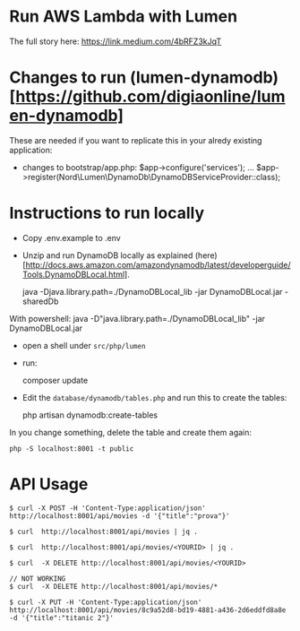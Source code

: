 # Run AWS Lambda with Lumen

The full story here: https://link.medium.com/4bRFZ3kJqT 

# Changes to run (lumen-dynamodb)[https://github.com/digiaonline/lumen-dynamodb] 

These are needed if you want to replicate this in your alredy existing application:

- changes to bootstrap/app.php:
    $app->configure('services');
    ...
    $app->register(Nord\Lumen\DynamoDb\DynamoDBServiceProvider::class);

# Instructions to run locally

- Copy .env.example to .env 

- Unzip and run DynamoDB locally as explained (here)[http://docs.aws.amazon.com/amazondynamodb/latest/developerguide/Tools.DynamoDBLocal.html].

    java -Djava.library.path=./DynamoDBLocal_lib -jar DynamoDBLocal.jar -sharedDb
    
With powershell:
    java -D"java.library.path=./DynamoDBLocal_lib" -jar DynamoDBLocal.jar

- open a shell under `src/php/lumen`

- run:

    composer update

- Edit the `database/dynamodb/tables.php` and run this to create the tables:

    php artisan dynamodb:create-tables
  
In you change something, delete the table and create them again:

    php -S localhost:8001 -t public

# API Usage


    $ curl -X POST -H 'Content-Type:application/json' http://localhost:8001/api/movies -d '{"title":"prova"}'

    $ curl  http://localhost:8001/api/movies | jq .
    
    $ curl  http://localhost:8001/api/movies/<YOURID> | jq .
    
    $ curl  -X DELETE http://localhost:8001/api/movies/<YOURID>
        
    // NOT WORKING
    $ curl  -X DELETE http://localhost:8001/api/movies/*
 
    $ curl -X PUT -H 'Content-Type:application/json' http://localhost:8001/api/movies/8c9a52d8-bd19-4881-a436-2d6eddfd8a8e -d '{"title":"titanic 2"}'